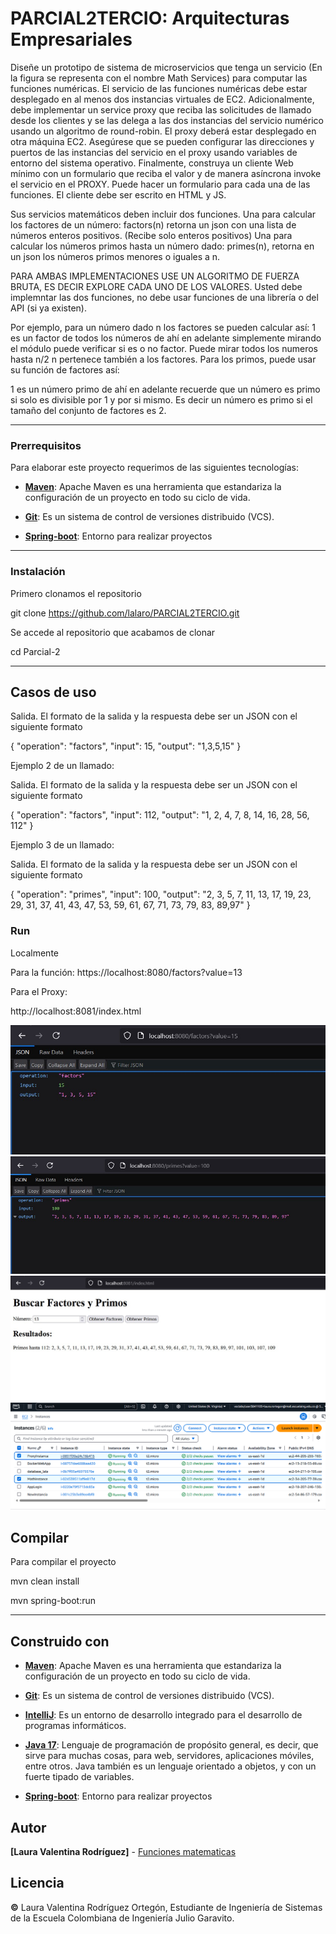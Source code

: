 # PARCIAL2TERCIO: Arquitecturas Empresariales

Diseñe un prototipo de sistema de microservicios que tenga un servicio (En la figura se representa con el nombre Math Services) para computar las funciones numéricas.  El servicio de las funciones numéricas debe estar desplegado en al menos dos instancias virtuales de EC2. Adicionalmente, debe implementar un service proxy que reciba las solicitudes de llamado desde los clientes  y se las delega a las dos instancias del servicio numérico usando un algoritmo de round-robin. El proxy deberá estar desplegado en otra máquina EC2. Asegúrese que se pueden configurar las direcciones y puertos de las instancias del servicio en el proxy usando variables de entorno del sistema operativo.  Finalmente, construya un cliente Web mínimo con un formulario que reciba el valor y de manera asíncrona invoke el servicio en el PROXY. Puede hacer un formulario para cada una de las funciones. El cliente debe ser escrito en HTML y JS.

Sus servicios matemáticos deben incluir dos funciones.
Una para calcular los factores de un número: factors(n) retorna un json con una lista de números enteros positivos. (Recibe solo enteros positivos)
Una para calcular los números primos hasta un número dado: primes(n), retorna en un json los números primos menores o iguales a n.

PARA AMBAS IMPLEMENTACIONES USE UN ALGORITMO  DE FUERZA BRUTA, ES DECIR EXPLORE CADA UNO DE LOS VALORES. Usted debe implemntar las dos funciones, no debe usar funciones de una librería o del API (si ya existen).

Por ejemplo, para un  número dado n los factores se pueden calcular así:
1 es un factor de todos los números
de ahí en adelante simplemente mirando el módulo puede verificar si es o no factor.
Puede mirar todos los numeros hasta n/2
n pertenece también a los factores.
Para los primos, puede usar su función de factores así:

1 es un número primo
de ahí en adelante recuerde que un número es primo si solo es divisible por 1 y por si mismo.
Es decir un número es primo si el tamaño del conjunto de factores es 2.

---

###  Prerrequisitos

Para elaborar este proyecto requerimos de las siguientes tecnologías:

- **[Maven](https://openwebinars.net/blog/que-es-apache-maven/)**: Apache Maven es una herramienta que estandariza la configuración de un proyecto en todo su ciclo de vida.

- **[Git](https://learn.microsoft.com/es-es/devops/develop/git/what-is-git)**: Es un sistema de control de versiones distribuido (VCS).

- **[Spring-boot](https://spring.io/guides/gs/rest-service)**: Entorno para realizar proyectos

---

###  Instalación

Primero clonamos el repositorio

git clone https://github.com/lalaro/PARCIAL2TERCIO.git

Se accede al repositorio que acabamos de clonar

cd Parcial-2

---
## Casos de uso

Salida. El formato de la salida y la respuesta debe ser un JSON con el siguiente formato

{
"operation": "factors",
"input":  15,
"output":  "1,3,5,15"
}

Ejemplo 2 de un llamado:

Salida. El formato de la salida y la respuesta debe ser un JSON con el siguiente formato

{
"operation": "factors",
"input":  112,
"output":  "1, 2, 4, 7, 8, 14, 16, 28, 56, 112"
}

Ejemplo 3 de un llamado:

Salida. El formato de la salida y la respuesta debe ser un JSON con el siguiente formato

{
"operation": "primes",
"input":  100,
"output":  "2, 3, 5, 7, 11, 13, 17, 19, 23, 29, 31, 37, 41, 43, 47, 53, 59, 61, 67, 71, 73, 79, 83, 89,97"
}

###  Run

Localmente

Para la función:
https://localhost:8080/factors?value=13


Para el Proxy:

http://localhost:8081/index.html

![image1.jpeg](funtion-service/src/main/resources/images/image1.jpeg)
![image2.jpeg](funtion-service/src/main/resources/images/image2.jpeg)
![image3.jpeg](funtion-service/src/main/resources/images/image3.jpeg)
![image4.png](funtion-service/src/main/resources/images/image4.png)

## Compilar

Para compilar el proyecto 

mvn clean install

mvn spring-boot:run

---

##  Construido con

* **[Maven](https://maven.apache.org/)**: Apache Maven es una herramienta que estandariza la configuración de un proyecto en todo su ciclo de vida.

* **[Git](https://rometools.github.io/rome/)**: Es un sistema de control de versiones distribuido (VCS).

* **[IntelliJ](https://www.jetbrains.com/idea/)**: Es un entorno de desarrollo integrado para el desarrollo de programas informáticos.

* **[Java 17](https://www.java.com/es/)**: Lenguaje de programación de propósito general, es decir, que sirve para muchas cosas, para web, servidores, aplicaciones móviles, entre otros. Java también es un lenguaje orientado a objetos, y con un fuerte tipado de variables.

- **[Spring-boot](https://spring.io/guides/gs/rest-service)**: Entorno para realizar proyectos

##  Autor

**[Laura Valentina Rodríguez]** - [Funciones matematicas](https://github.com/lalaro/PARCIAL2TERCIO.git)

##  Licencia

**©** Laura Valentina Rodríguez Ortegón, Estudiante de Ingeniería de Sistemas de la Escuela Colombiana de Ingeniería Julio Garavito.


